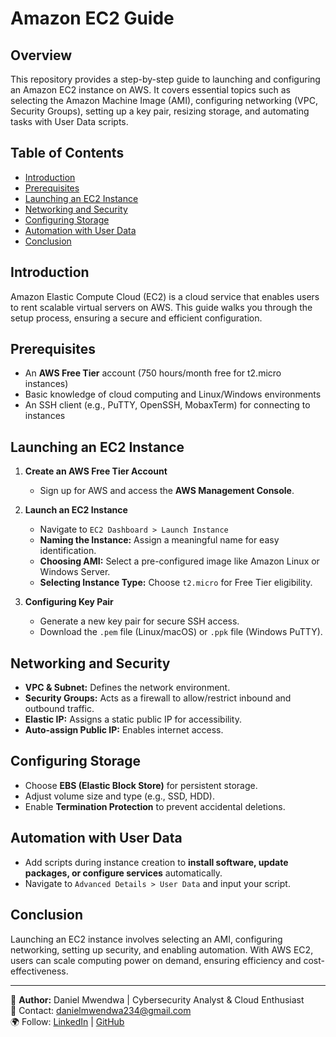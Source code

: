 # Amazon EC2 Guide

## Overview
This repository provides a step-by-step guide to launching and configuring an Amazon EC2 instance on AWS. It covers essential topics such as selecting the Amazon Machine Image (AMI), configuring networking (VPC, Security Groups), setting up a key pair, resizing storage, and automating tasks with User Data scripts.

## Table of Contents
- [Introduction](#introduction)  
- [Prerequisites](#prerequisites) 
- [Launching an EC2 Instance](#launching-an-ec2-instance)
- [Networking and Security](#networking-and-security)
- [Configuring Storage](#configuring-storage)
- [Automation with User Data](#automation-with-user-data)
- [Conclusion](#conclusion)

## Introduction
Amazon Elastic Compute Cloud (EC2) is a cloud service that enables users to rent scalable virtual servers on AWS. This guide walks you through the setup process, ensuring a secure and efficient configuration.

## Prerequisites
- An **AWS Free Tier** account (750 hours/month free for t2.micro instances)
- Basic knowledge of cloud computing and Linux/Windows environments
- An SSH client (e.g., PuTTY, OpenSSH, MobaxTerm) for connecting to instances

## Launching an EC2 Instance
1. **Create an AWS Free Tier Account**  
   - Sign up for AWS and access the **AWS Management Console**.
   
2. **Launch an EC2 Instance**  
   - Navigate to `EC2 Dashboard > Launch Instance`
   - **Naming the Instance:** Assign a meaningful name for easy identification.
   - **Choosing AMI:** Select a pre-configured image like Amazon Linux or Windows Server.
   - **Selecting Instance Type:** Choose `t2.micro` for Free Tier eligibility.

3. **Configuring Key Pair**  
   - Generate a new key pair for secure SSH access.
   - Download the `.pem` file (Linux/macOS) or `.ppk` file (Windows PuTTY).

## Networking and Security
- **VPC & Subnet:** Defines the network environment.
- **Security Groups:** Acts as a firewall to allow/restrict inbound and outbound traffic.
- **Elastic IP:** Assigns a static public IP for accessibility.
- **Auto-assign Public IP:** Enables internet access.

## Configuring Storage
- Choose **EBS (Elastic Block Store)** for persistent storage.
- Adjust volume size and type (e.g., SSD, HDD).
- Enable **Termination Protection** to prevent accidental deletions.

## Automation with User Data
- Add scripts during instance creation to **install software, update packages, or configure services** automatically.
- Navigate to `Advanced Details > User Data` and input your script.

## Conclusion
Launching an EC2 instance involves selecting an AMI, configuring networking, setting up security, and enabling automation. With AWS EC2, users can scale computing power on demand, ensuring efficiency and cost-effectiveness.

---

🔗 **Author:** Daniel Mwendwa | Cybersecurity Analyst & Cloud Enthusiast  
📧 Contact: [danielmwendwa234@gmail.com](mailto:danielmwendwa234@gmail.com)  
🌍 Follow: [LinkedIn](https://www.linkedin.com/in/daniel-mwendwa-mwithui) | [GitHub](https://github.com/daniel-mwendwa)  
